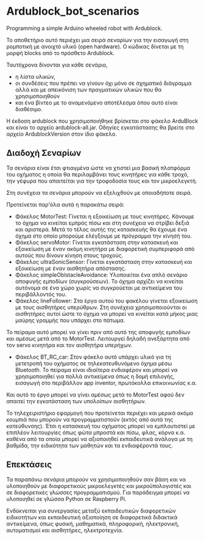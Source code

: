 # Ardublock_bot_scenarios
Programming a simple Arduino wheeled robot with Ardublock. 

Το αποθετήριο αυτό περιέχει μια σειρά σεναρίων για την εισαγωγή στη ρομποτική με ανοιχτό υλικό (open hardware). Ο κώδικας δίνεται με τη μορφή blocks από το πρόσθετο Ardublock.

Ταυτόχρονα δίνονται για κάθε σενάριο, 
* η λίστα υλικών, 
* οι συνδέσεις που πρέπει να γίνουν όχι μόνο σε σχηματικό διάγραμμα αλλά και με απεικόνιση των πραγματικών υλικών που θα χρησιμοποιηθούν
* και ένα βίντεο με το αναμενόμενο αποτέλεσμα όπου αυτό είναι διαθέσιμο.

Η έκδοση ardublock που χρησιμοποιήθηκε βρίσκεται στο φάκελο ArduBlock και είναι το αρχείο ardublock-all.jar. Οδηγίες εγκατάστασης θα βρείτε στο αρχείο ArdublockVersion στον ίδιο φάκελο.

## Διαδοχή Σεναρίων

Τα σενάρια είναι έτσι φτιαγμένα ώστε να χτιστεί μια βασική πλατφόρμα του οχήματος η οποία θα περιλαμβάνει τους κινητήρες για κάθε τροχό, την γέφυρα που απαιτείται για την τροφοδοσία τους και τον μικροελεγκτή. 

Στη συνέχεια τα σενάρια μπορούν να εξελιχθούν με οποιαδήποτε σειρά.

Προτείνεται παρ'όλα αυτά η παρακάτω σειρά:

* Φάκελος MotorTest: Γίνεται η εξοικείωση με τους κινητήρες. Κάνουμε το όχημα να κινείται εμπρός πίσω και στη συνέχεια να στρίβει δεξιά και αριστερά. Μετά το τέλος αυτής της κατασκευής θα έχουμε ένα όχημα στο οποίο μπορούμε ελέγξουμε με πρόγραμμα την κίνησή του.
* Φάκελος servoMotor: Γίνεται εγκατάσταση στην κατασκευή και εξοικείωση με έναν ακόμη κινητήρα με διαφορετική συμπεριφορά από αυτούς που δίνουν κίνηση στους τροχούς.
* Φάκελος ultraSonicSensor: Γίνεται εγκατάσταση στην κατασκευή και εξοικείωση με έναν αισθητήρα απόστασης. 
* Φάκελος simpleOblstacleAvoidance: Υλοποιείται ένα απλό σενάριο αποφυγής εμποδίων (συγκρούσεων). Το όχημα αρχίζει να κινείται αυτόνομα σε ένα χώρο χωρίς να συγκρούεται με αντικείμενα του περιβάλλοντός του.
* Φάκελος lineFollower: Στα έργα αυτού του φακέλου γίνεται εξοικείωση με τους αισθητήρες υπερύθρων. Στη συνέχεια χρησιμοποιούνται οι αισθητήρες αυτοί ώστε το όχημα να μπορεί να κινείται κατά μήκος μιας μαύρης γραμμής που υπάρχει στο πάτωμα. 

Το πείραμα αυτό μπορεί να γίνει πριν από αυτό της αποφυγής εμποδίων και αμέσως μετά από το MotorTest. Λειτουργεί δηλαδή ανεξάρτητα από τον servo κινητήρα και τον αισθητήρα υπερήχων.
* Φάκελος BT_RC_car: Στον φάκελο αυτό υπάρχει υλικό για τη μετετροπή του οχήματος σε τηλεκατευθυνόμενο όχημα μέσω Bluetooth. Το πείραμα είναι ιδιαίτερα ενδιαφέρον και μπορεί να χρησιμοποιηθεί για πολλά αντικείμενα όπως η δομή επιλογής, εισαγωγή στο περιβάλλον app inventor, πρωτόκολλα επικοινωνίας κ.α.

Και αυτό το έργο μπορεί να γίνει αμέσως μετά το MotorTest αφού δεν απαιτεί την εγκατάσταση των υπολοίπων αισθητήρων.

Το τηλεχειριστήριο εφαρμογή που προτείνεται περιέχει και μερικά ακόμα κουμπιά που μπορούν να προγραμματιστούν (εκτός από αυτά της κατεύθυνσης). Έτσι η κατασκευή του οχήματος μπορεί να εμπλουτιστεί με επιπλέον λειτουργίες όπως φώτα μπροστά και πίσω, φλας, κόρνα κ.α. καθένα από τα οποία μπορεί να αξιοποιηθεί εκπαιδευτικά ανάλογα με τη βαθμίδα, την ειδικότητα των μαθητών και τα ενδιαφέροντά τους. 

## Επεκτάσεις

Τα παραπάνω σενάρια μπορούν να χρησιμοποιηθούν σαν βάση και να υλοποιηθούν με διαφορετικούς μικροελεγκτές και μικροϋπολογιστές και σε διαφορετικές γλώσσες προγραμματισμού. Για παράδειγμα μπορεί να υλοποιηθεί σε γλώσσα Python σε Raspberry Pi. 

Ενδύκνειται για συνεργασίες μεταξύ εκπαιδευτικών διαφορετικών ειδικοτήτων και εκπαιδευτική αξιοποίηση σε διαφορετικά διδακτικά αντικείμενα, όπως φυσική, μαθηματικά, πληροφορική, ηλεκτρονική, αυτοματισμοί και αισθητήρες, ηλεκτροτεχνία. 





